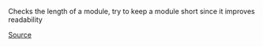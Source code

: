 Checks the length of a module, try to keep a module short since it improves readability

[Source](http://www.rubydoc.info/gems/rubocop/RuboCop/Cop/Metrics/ModuleLength)